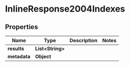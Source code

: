 
# InlineResponse2004Indexes

## Properties
Name | Type | Description | Notes
------------ | ------------- | ------------- | -------------
**results** | **List&lt;String&gt;** |  | 
**metadata** | **Object** |  | 



